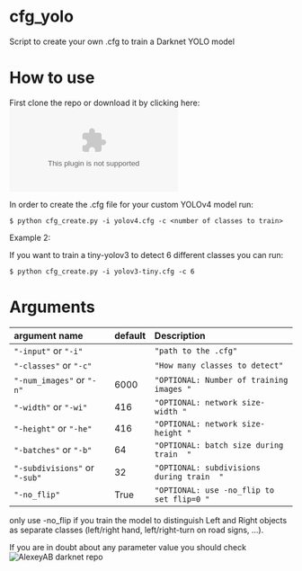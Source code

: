 # cfg_yolo

Script to create your own .cfg to train a Darknet YOLO model


# How to use

First clone the repo or download it by clicking here:  ![click](https://github.com/xaerincl/cfg_yolo/archive/refs/heads/main.zip)


In order to create the .cfg file for your custom YOLOv4 model run:
```
$ python cfg_create.py -i yolov4.cfg -c <number of classes to train> 
```


Example 2:

If you want to train a tiny-yolov3 to detect 6 different classes you can run:
```
$ python cfg_create.py -i yolov3-tiny.cfg -c 6
```


Arguments
=========



| argument name                    | default                 |    Description                           |           
|:---------------------------------|:------------------------|:-----------------------------------------|
| `"-input"`  or  `"-i"`           |                         | `"path to the .cfg"`                     |      
| `"-classes"`  or  `"-c"`         |                         | `"How many classes to detect"`           |      
| `"-num_images"`  or  `"-n"`      |   6000                  | `"OPTIONAL: Number of training images "` |     
| `"-width"`  or  `"-wi"`          |   416                   | `"OPTIONAL: network size- width "`       |     
| `"-height"`  or  `"-he"`         |   416                   | `"OPTIONAL: network size- height "`      |     
| `"-batches"`  or  `"-b"`         |   64                    | `"OPTIONAL: batch size during train  "`  |  
| `"-subdivisions"`  or  `"-sub"`  |   32                    | `"OPTIONAL: subdivisions during train  "`| 
| `"-no_flip"`                     |   True                  | `"OPTIONAL: use -no_flip to set flip=0 "`|   

only use -no_flip if you train the model to distinguish Left and Right objects as separate classes (left/right hand, left/right-turn on road signs, ...).

If you are in doubt about any parameter value you should check ![AlexeyAB darknet repo](https://github.com/AlexeyAB/darknet)

